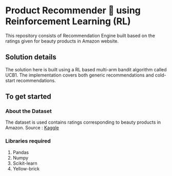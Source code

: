 # Product Recommender 📝 using Reinforcement Learning (RL)

This repository consists of Recommendation Engine built based on the ratings given for beauty products in Amazon website. 

## Solution details

The solution here is built using a RL based multi-arm bandit algorithm called UCB1. The implementation covers both generic recommendations and cold-start recommendations.

## To get started

### About the Dataset

The dataset is used contains ratings corresponding to beauty products in Amazon. Source : [Kaggle](https://www.kaggle.com/datasets/skillsmuggler/amazon-ratings)

### Libraries required
1. Pandas
2. Numpy
3. Scikit-learn
4. Yellow-brick
